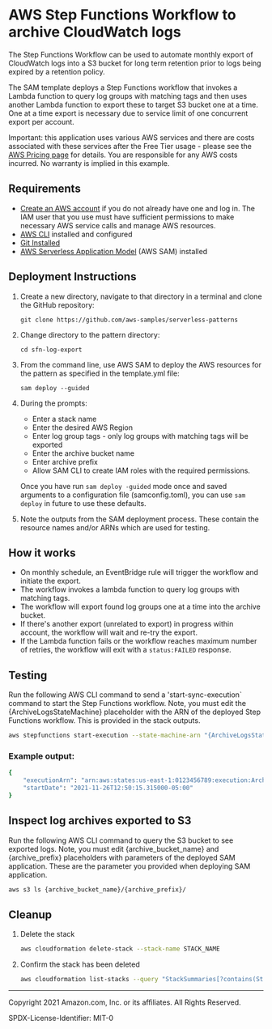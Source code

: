 # AWS Step Functions Workflow to archive CloudWatch logs

The Step Functions Workflow can be used to automate monthly export of CloudWatch logs into a S3 bucket for long term retention prior to logs being expired by a retention policy.

The SAM template deploys a Step Functions workflow that invokes a Lambda function to query log groups with matching tags and then uses another Lambda function to export these to target S3 bucket one at a time. One at a time export is necessary due to service limit of one concurrent export per account.

Important: this application uses various AWS services and there are costs associated with these services after the Free Tier usage - please see the [AWS Pricing page](https://aws.amazon.com/pricing/) for details. You are responsible for any AWS costs incurred. No warranty is implied in this example.

## Requirements

* [Create an AWS account](https://portal.aws.amazon.com/gp/aws/developer/registration/index.html) if you do not already have one and log in. The IAM user that you use must have sufficient permissions to make necessary AWS service calls and manage AWS resources.
* [AWS CLI](https://docs.aws.amazon.com/cli/latest/userguide/install-cliv2.html) installed and configured
* [Git Installed](https://git-scm.com/book/en/v2/Getting-Started-Installing-Git)
* [AWS Serverless Application Model](https://docs.aws.amazon.com/serverless-application-model/latest/developerguide/serverless-sam-cli-install.html) (AWS SAM) installed

## Deployment Instructions

1. Create a new directory, navigate to that directory in a terminal and clone the GitHub repository:
    ``` 
    git clone https://github.com/aws-samples/serverless-patterns
    ```
1. Change directory to the pattern directory:
    ```
    cd sfn-log-export
    ```
1. From the command line, use AWS SAM to deploy the AWS resources for the pattern as specified in the template.yml file:
    ```
    sam deploy --guided
    ```
1. During the prompts:
    * Enter a stack name
    * Enter the desired AWS Region
    * Enter log group tags - only log groups with matching tags will be exported
    * Enter the archive bucket name
    * Enter archive prefix
    * Allow SAM CLI to create IAM roles with the required permissions.

   Once you have run `sam deploy -guided` mode once and saved arguments to a configuration file (samconfig.toml), you can use `sam deploy` in future to use these defaults.

1. Note the outputs from the SAM deployment process. These contain the resource names and/or ARNs which are used for testing.

## How it works

* On monthly schedule, an EventBridge rule will trigger the workflow and initiate the export.
* The workflow invokes a lambda function to query log groups with matching tags.
* The workflow will export found log groups one at a time into the archive bucket.
* If there's another export (unrelated to export) in progress within account, the workflow will wait and re-try the export.
* If the Lambda function fails or the workflow reaches maximum number of retries, the workflow will exit with a `status:FAILED` response.


## Testing

Run the following AWS CLI command to send a 'start-sync-execution` command to start the Step Functions workflow. Note, you must edit the {ArchiveLogsStateMachine} placeholder with the ARN of the deployed Step Functions workflow. This is provided in the stack outputs.

```bash
aws stepfunctions start-execution --state-machine-arn "{ArchiveLogsStateMachine}" --input "{}"
```

### Example output:

```bash
{
    "executionArn": "arn:aws:states:us-east-1:0123456789:execution:ArchiveLogsStateMachine-KU0AKB3vvHoa:a9fd62f6-beac-43bf-84c5-ab83d3594187",
    "startDate": "2021-11-26T12:50:15.315000-05:00"
}
```

## Inspect log archives exported to S3
Run the following AWS CLI command to query the S3 bucket to see exported logs. Note, you must edit {archive_bucket_name} and {archive_prefix} placeholders with parameters of the deployed SAM application. These are the parameter you provided when deploying SAM application.
```bash
aws s3 ls {archive_bucket_name}/{archive_prefix}/
```

## Cleanup

1. Delete the stack
    ```bash
    aws cloudformation delete-stack --stack-name STACK_NAME
    ```
1. Confirm the stack has been deleted
    ```bash
    aws cloudformation list-stacks --query "StackSummaries[?contains(StackName,'STACK_NAME')].StackStatus"
    ```
----
Copyright 2021 Amazon.com, Inc. or its affiliates. All Rights Reserved.

SPDX-License-Identifier: MIT-0